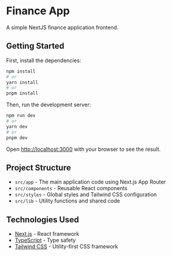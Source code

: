 # Finance App

A simple NextJS finance application frontend.

## Getting Started

First, install the dependencies:

```bash
npm install
# or
yarn install
# or
pnpm install
```

Then, run the development server:

```bash
npm run dev
# or
yarn dev
# or
pnpm dev
```

Open [http://localhost:3000](http://localhost:3000) with your browser to see the result.

## Project Structure

- `src/app` - The main application code using Next.js App Router
- `src/components` - Reusable React components
- `src/styles` - Global styles and Tailwind CSS configuration
- `src/lib` - Utility functions and shared code

## Technologies Used

- [Next.js](https://nextjs.org/) - React framework
- [TypeScript](https://www.typescriptlang.org/) - Type safety
- [Tailwind CSS](https://tailwindcss.com/) - Utility-first CSS framework 